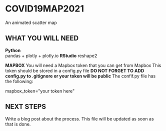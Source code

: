 # COVID19MAP2021
An animated scatter map
 
## WHAT YOU WILL NEED 
**Python**	
pandas + plotly + plotly.io 
**RStudio**
reshape2

**MAPBOX**
You will need a Mapbox token that you can get from Mapbox
This token should be stored in a config.py file 
**DO NOT FORGET TO ADD config.py to .gitignore or your token will be public**
The confif.py file has the following:

mapbox_token="your token here"

## NEXT STEPS

Write a blog post about the process. This file will be updated as soon as that is done. 








 
 
